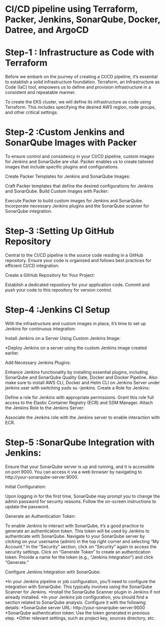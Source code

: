 ﻿# CI/CD pipeline using Terraform, Packer, Jenkins, SonarQube, Docker, Datree, and ArgoCD

# Step-1 : Infrastructure as Code with Terraform
Before we embark on the journey of creating a CI/CD pipeline, it’s essential to establish a solid infrastructure foundation. Terraform, an Infrastructure as Code (IaC) tool, empowers us to define and provision infrastructure in a consistent and repeatable manner.

To create the EKS cluster, we will define its infrastructure as code using Terraform. This includes specifying the desired AWS region, node groups, and other critical settings. 

# Step-2 :Custom Jenkins and SonarQube Images with Packer
To ensure control and consistency in your CI/CD pipeline, custom images for Jenkins and SonarQube are vital. Packer enables us to create tailored images that include specific plugins and configurations.

Create Packer Templates for Jenkins and SonarQube Images:

Craft Packer templates that define the desired configurations for Jenkins and SonarQube.
Build Custom Images with Packer:

Execute Packer to build custom images for Jenkins and SonarQube.
Incorporate necessary Jenkins plugins and the SonarQube scanner for SonarQube integration.

# Step-3 :Setting Up GitHub Repository
Central to the CI/CD pipeline is the source code residing in a GitHub repository. Ensure your code is organized and follows best practices for efficient CI/CD integration.

Create a GitHub Repository for Your Project:

Establish a dedicated repository for your application code.
Commit and push your code to this repository for version control.

# Step-4 :Jenkins CI Setup
With the infrastructure and custom images in place, it’s time to set up Jenkins for continuous integration:

Install Jenkins on a Server Using Custom Jenkins Image:

*Deploy Jenkins on a server using the custom Jenkins image created earlier.

Add Necessary Jenkins Plugins:

Enhance Jenkins functionality by installing essential plugins, including SonarQube and SonarQube Quality Gate, Docker and Docker Pipeline.
Also make sure to install AWS CLI, Docker and Helm CLI on Jenkins Server under jenkins user with switching sudo su -jenkins.
Create a Role for Jenkins:

Define a role for Jenkins with appropriate permissions.
Grant this role full access to the Elastic Container Registry (ECR) and SSM Manager.
Attach the Jenkins Role to the Jenkins Server:

Associate the Jenkins role with the Jenkins server to enable interaction with ECR.

# Step-5 :SonarQube Integration with Jenkins:
Ensure that your SonarQube server is up and running, and it is accessible on port 9000. You can access it via a web browser by navigating to http://your-sonarqube-server:9000.

Initial Configuration:

Upon logging in for the first time, SonarQube may prompt you to change the admin password for security reasons. Follow the on-screen instructions to update the password.

Generate an Authentication Token:

To enable Jenkins to interact with SonarQube, it’s a good practice to generate an authentication token. This token will be used by Jenkins to authenticate with SonarQube.
Navigate to your SonarQube server by clicking on your username (admin) in the top right corner and selecting “My Account.”
In the “Security” section, click on “Security” again to access the security settings.
Click on “Generate Token” to create an authentication token. Provide a name for the token (e.g., “Jenkins Integration”) and click “Generate.”

Configure Jenkins Integration with SonarQube:

*In your Jenkins pipeline or job configuration, you’ll need to configure the integration with SonarQube. This typically involves using the SonarQube Scanner for Jenkins.
*Install the SonarQube Scanner plugin in Jenkins if not already installed.
*In your Jenkins job configuration, you should find a section related to SonarQube analysis. Configure it with the following details:
*SonarQube server URL: http://your-sonarqube-server:9000
*SonarQube authentication token: Use the token generated in previous step.
*Other relevant settings, such as project key, sources directory, etc.
